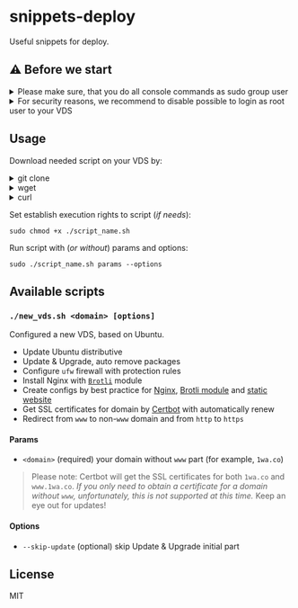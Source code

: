 # snippets-deploy

Useful snippets for deploy.

## ⚠️ Before we start

<details>
<summary>Please make sure, that you do all console commands as sudo group user</summary><br/>

Create a new user (where `USER` is username you want to add):

```console
adduser USER
```

Add `USER` to `sudo` group:

```console
adduser USER sudo
```

</details>

<details>
<summary>For security reasons, we recommend to disable possible to login as root user to your VDS</summary><br/>

Open SSH config:

```console
nano /etc/ssh/sshd_config
```

Find `PermitRootLogin` and set it to `no`, save (`ctrl + o`) and close `nano` editor (`ctrl + x`).

Restart SSH service and logout:

```console
systemctl restart sshd
exit
```

Re-login to your VDS as `USER` (where `IP` is your server IP):

```console
ssh USER@IP
```

</details>

## Usage

Download needed script on your VDS by:

<details>
<summary>git clone</summary><br/>

Install [`git`](https://git-scm.com/) (_if not installed_):

```console
sudo apt install git -y
```

Clone `truewebartisans/snippets-deploy` repository and go to project directory:

```console
git clone https://github.com/truewebartisans/snippets-deploy.git
cd snippets-deploy
```

</details>

<details>
<summary>wget</summary><br/>

Install [`wget`](https://www.gnu.org/software/wget/) (_if not installed_):

```console
sudo apt install wget -y
```

Download `script_name.sh` to current directory:

```console
wget -O https://github.com/truewebartisans/snippets-deploy/script_name.sh
```

</details>

<details>
<summary>curl</summary><br/>

Install [`curl`](https://curl.haxx.se/) (_if not installed_):

```console
sudo apt install curl -y
```

Download `script_name.sh` to current directory:

```console
curl -O https://github.com/truewebartisans/snippets-deploy/script_name.sh
```

</details>

Set establish execution rights to script (_if needs_):

```console
sudo chmod +x ./script_name.sh
```
Run script with (_or without_) params and options:

```console
sudo ./script_name.sh params --options
```

## Available scripts

### `./new_vds.sh <domain> [options]`

Configured a new VDS, based on Ubuntu.

- Update Ubuntu distributive
- Update & Upgrade, auto remove packages
- Configure `ufw` firewall with protection rules
- Install Nginx with [`Brotli`](https://github.com/google/brotli) module
- Create configs by best practice for [Nginx](https://github.com/truewebartisans/snippets-deploy/blob/master/new_vds.sh#L73-L153), [Brotli module](https://github.com/truewebartisans/snippets-deploy/blob/master/new_vds.sh#L161-L171) and [static website](https://github.com/truewebartisans/snippets-deploy/blob/master/new_vds.sh#L209-L250)
- Get SSL certificates for domain by [Certbot](https://certbot.eff.org/) with automatically renew
- Redirect from `www` to non-`www` domain and from `http` to `https`

#### Params

- `<domain>` (required) your domain without `www` part (for example, `1wa.co`)

> Please note: Certbot will get the SSL certificates for both `1wa.co` and `www.1wa.co`. _If you only need to obtain a certificate for a domain without `www`, unfortunately, this is not supported at this time._ Keep an eye out for updates!

#### Options

- `--skip-update` (optional) skip Update & Upgrade initial part

## License

MIT
